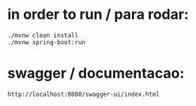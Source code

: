 # in order to run / para rodar:

```
./mvnw clean install
./mvnw spring-boot:run
```

# swagger / documentacao:

```
http://localhost:8080/swagger-ui/index.html
```
